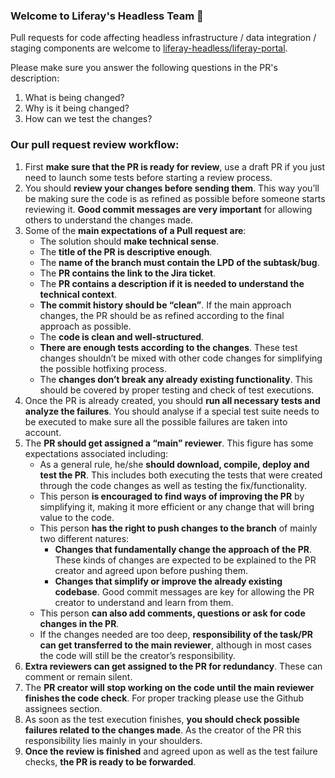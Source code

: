 ### Welcome to Liferay's Headless Team 👋

Pull requests for code affecting headless infrastructure / data integration / staging components are welcome to [liferay-headless/liferay-portal](https://github.com/liferay-headless/liferay-portal).

Please make sure you answer the following questions in the PR's description:
1. What is being changed?
2. Why is it being changed?
3. How can we test the changes?

### Our pull request review workflow:
1. First **make sure that the PR is ready for review**, use a draft PR if you just need to launch some tests before starting a review process.
2. You should **review your changes before sending them**. This way you’ll be making sure the code is as refined as possible before someone starts reviewing it. **Good commit messages are very important** for allowing others to understand the changes made.
3. Some of the **main expectations of a Pull request are**:
	+ The solution should **make technical sense**.
	+ The **title of the PR is descriptive enough**.
	+ The **name of the branch must contain the LPD of the subtask/bug**.
	+ The **PR contains the link to the Jira ticket**.
	+ The **PR contains a description if it is needed to understand the technical context**.
	+ **The commit history should be “clean”**. If the main approach changes, the PR should be as refined according to the final approach as possible.
	+ The **code is clean and well-structured**.
	+ **There are enough tests according to the changes**. These test changes shouldn’t be mixed with other code changes for simplifying the possible hotfixing process.
	+ The **changes don’t break any already existing functionality**. This should be covered by proper testing and check of test executions.
4. Once the PR is already created, you should **run all necessary tests and analyze the failures**. You should analyse if a special test suite needs to be executed to make sure all the possible failures are taken into account.
5. The **PR should get assigned a “main” reviewer**. This figure has some expectations associated including:
	+ As a general rule, he/she **should download, compile, deploy and test the PR**. This includes both executing the tests that were created through the code changes as well as testing the fix/functionality.
	+ This person **is encouraged to find ways of improving the PR** by simplifying it, making it more efficient or any change that will bring value to the code.
	+ This person **has the right to push changes to the branch** of mainly two different natures:
		* **Changes that fundamentally change the approach of the PR**. These kinds of changes are expected to be explained to the PR creator and agreed upon before pushing them.
		* **Changes that simplify or improve the already existing codebase**. Good commit messages are key for allowing the PR creator to understand and learn from them.
	+ This person **can also add comments, questions or ask for code changes in the PR**.
	+ If the changes needed are too deep, **responsibility of the task/PR can get transferred to the main reviewer**, although in most cases the code will still be the creator’s responsibility.
6. **Extra reviewers can get assigned to the PR for redundancy**. These can comment or remain silent.
7. The **PR creator will stop working on the code until the main reviewer finishes the code check**. For proper tracking please use the Github assignees section.
8. As soon as the test execution finishes, **you should check possible failures related to the changes made**. As the creator of the PR this responsibility lies mainly in your shoulders.
9. **Once the review is finished** and agreed upon as well as the test failure checks, **the PR is ready to be forwarded**.

